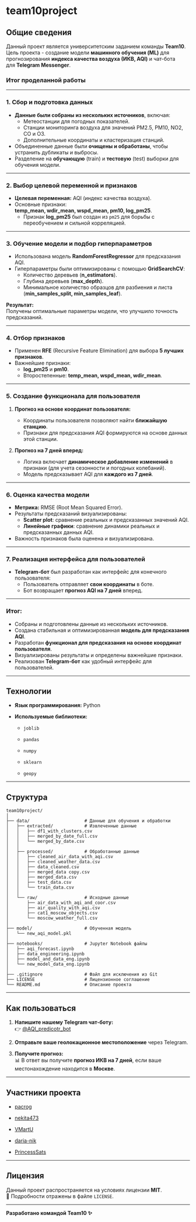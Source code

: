 team10project
=============

Общие сведения
--------------

Данный проект является университетским заданием команды **Team10**. Цель проекта - создание модели **машинного обучения (ML)** для прогнозирования **индекса качества воздуха (ИКВ, AQI)** и чат-бота для **Telegram Messenger**.

### **Итог проделанной работы**

* * * * *

### **1\. Сбор и подготовка данных**

-   **Данные были собраны из нескольких источников**, включая:
    -   Метеостанции для погодных показателей.
    -   Станции мониторинга воздуха для значений PM2.5, PM10, NO2, CO и O3.
    -   Дополнительные координаты и кластеризация станций.
-   Объединенные данные были **очищены и обработаны**, чтобы устранить дубликаты и выбросы.
-   Разделение на **обучающую** (train) и **тестовую** (test) выборки для обучения модели.

* * * * *

### **2\. Выбор целевой переменной и признаков**

-   **Целевая переменная:** AQI (индекс качества воздуха).
-   Основные признаки:\
    **temp_mean, wdir_mean, wspd_mean, pm10, log_pm25**.
    -   Признак **log_pm25** был создан из `pm25` для борьбы с переобучением и сильной корреляцией.

* * * * *

### **3\. Обучение модели и подбор гиперпараметров**

-   Использована модель **RandomForestRegressor** для предсказания AQI.
-   Гиперпараметры были оптимизированы с помощью **GridSearchCV**:
    -   Количество деревьев (**n_estimators**).
    -   Глубина деревьев (**max_depth**).
    -   Минимальное количество образцов для разбиения и листа (**min_samples_split, min_samples_leaf**).

**Результат:**\
Получены оптимальные параметры модели, что улучшило точность предсказаний.

* * * * *

### **4\. Отбор признаков**

-   Применен **RFE** (Recursive Feature Elimination) для выбора **5 лучших признаков**.
-   Важнейшие признаки:
    -   **log_pm25** и **pm10**.
    -   Второстепенные: **temp_mean, wspd_mean, wdir_mean**.

* * * * *

### **5\. Создание функционала для пользователя**

1.  **Прогноз на основе координат пользователя:**

    -   Координаты пользователя позволяют найти **ближайшую станцию**.
    -   Признаки для предсказания AQI формируются на основе данных этой станции.
2.  **Прогноз на 7 дней вперед:**

    -   Логика включает **динамическое добавление изменений** в признаки (для учета сезонности и погодных колебаний).
    -   Модель предсказывает AQI для **каждого из 7 дней**.

* * * * *

### **6\. Оценка качества модели**

-   **Метрика:** RMSE (Root Mean Squared Error).
-   Результаты предсказаний визуализированы:
    -   **Scatter plot**: сравнение реальных и предсказанных значений AQI.
    -   **Линейные графики**: сравнение динамики реальных и предсказанных данных AQI.
-   Важность признаков была оценена и визуализирована.

* * * * *

### **7\. Реализация интерфейса для пользователей**

-   **Telegram-бот** был разработан как интерфейс для конечного пользователя:
    -   Пользователь отправляет **свои координаты** в боте.
    -   Бот возвращает **прогноз AQI на 7 дней** вперед.

* * * * *

### **Итог:**

-   Собраны и подготовлены данные из нескольких источников.
-   Создана стабильная и оптимизированная **модель для предсказания AQI**.
-   Разработан **функционал для предсказания на основе координат пользователя**.
-   Визуализированы результаты и определены важнейшие признаки.
-   Реализован **Telegram-бот** как удобный интерфейс для пользователей.

* * * * *

Технологии
----------

-   **Язык программирования:** Python

-   **Используемые библиотеки:**

    -   `joblib`

    -   `pandas`

    -   `numpy`

    -   `sklearn`

    -   `geopy`

* * * * *

Структура
----------------
```plaintext
team10project/
│
├── data/                     # Данные для обучения и обработки
│   ├── extracted/            # Извлеченные данные
│   │   ├── df1_with_clusters.csv
│   │   ├── merged_by_date_full.csv
│   │   └── merged_by_date.csv
│   │
│   ├── processed/            # Обработанные данные
│   │   ├── cleaned_air_data_with_aqi.csv
│   │   ├── cleaned_weather_data.csv
│   │   ├── data_cleaned.csv
│   │   ├── merged_data copy.csv
│   │   ├── merged_data.csv
│   │   ├── test_data.csv
│   │   └── train_data.csv
│   │
│   └── raw/                  # Исходные данные
│       ├── air_data_with_aqi_and_coor.csv
│       ├── air_quality_with_aqi.csv
│       ├── cat1_moscow_objects.csv
│       └── moscow_weather_full.csv
│
├── model/                    # Обученная модель
│   └── new_aqi_model.pkl
│
├── notebooks/                # Jupyter Notebook файлы
│   ├── aqi_forecast.ipynb
│   ├── data_engineering.ipynb
│   ├── model_and_data_eng.ipynb
│   └── new_model_data_eng.ipynb
│
├── .gitignore                # Файл для исключения из Git
├── LICENSE                   # Лицензионное соглашение
└── README.md                 # Описание проекта
```
* * * * *

Как пользоваться
----------------

1.  **Напишите нашему Telegram чат-боту:**\
    👉 [@AQI_predicotr_bot](https://t.me/AQI_predicotr_bot)

2.  **Отправьте ваше геолокационное местоположение** через Telegram.

3.  **Получите прогноз:**\
    📊 В ответ вы получите **прогноз ИКВ на 7 дней**, если ваше местонахождение находится в **Москве**.
    
* * * * *

Участники проекта
-----------------

-   [pacrog](https://github.com/pacrog)

-   [nekita473](https://github.com/nekita473)

-   [VMartU](https://github.com/VMartU)

-   [daria-nik](https://github.com/daria-nik)

-   [PrincessSats](https://github.com/PrincessSats)

* * * * *

Лицензия
--------

Данный проект распространяется на условиях лицензии **MIT**.\
📄 Подробности отражены в файле `LICENSE`.

* * * * *

**Разработано командой Team10 ✨**
